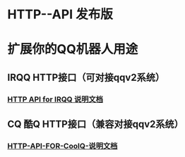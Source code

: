 # HTTP--API 发布版
# 扩展你的QQ机器人用途
## IRQQ HTTP接口（可对接qqv2系统）
### **[HTTP API for IRQQ 说明文档](https://github.com/ksust/HTTP--API/wiki/HTTP-API-for-IRQQ-%E8%AF%B4%E6%98%8E%E6%96%87%E6%A1%A3)**
## CQ 酷Q HTTP接口（兼容对接qqv2系统）
### **[HTTP-API-FOR-CoolQ-说明文档](https://github.com/ksust/HTTP--API/wiki/HTTP-API-FOR-CoolQ-%E8%AF%B4%E6%98%8E%E6%96%87%E6%A1%A3)**


	
	
	

	
	
